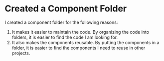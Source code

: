# Created a Component Folder

I created a component folder for the following reasons:
1. It makes it easier to maintain the code. By organizing the code into folders, it is easier to find the code I am looking for.
2. It also makes the components reusable. By putting the components in a folder, it is easier to find the components I need to reuse in other projects.

